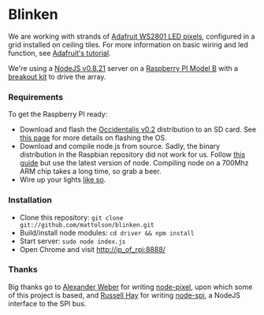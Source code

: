 # Blinken

We are working with strands of [Adafruit WS2801 LED pixels](https://www.adafruit.com/products/322), configured in a grid installed
on ceiling tiles. For more information on basic wiring and led function, see [Adafruit's tutorial](http://learn.adafruit.com/12mm-led-pixels/).

We're using a [NodeJS v0.8.21](https://github.com/joyent/node) server on a [Raspberry PI Model B](http://www.raspberrypi.org/) with a 
[breakout kit](http://adafruit.com/products/914) to drive the array.

### Requirements

To get the Raspberry PI ready:

* Download and flash the [Occidentalis v0.2](http://learn.adafruit.com/adafruit-raspberry-pi-educational-linux-distro/occidentalis-v0-dot-2) distribution
to an SD card. See [this page](http://elinux.org/RPi_Easy_SD_Card_Setup) for more details on flashing the OS.
* Download and compile node.js from source. Sadly, the binary distribution in the Raspbian repository did not work for us. Follow 
[this guide](https://gist.github.com/3301813) but use the latest version of node. Compiling node on a 700Mhz ARM chip takes a long time, so grab a beer.
* Wire up your lights [like so](http://learn.adafruit.com/light-painting-with-raspberry-pi/hardware).

### Installation

* Clone this repository: `git clone git://github.com/mattolson/blinken.git`
* Build/install node modules: `cd driver && npm install`
* Start server: `sudo node index.js`
* Open Chrome and visit [http://ip_of_rpi:8888/](http://ip_of_rpi:8888/)

### Thanks

Big thanks go to [Alexander Weber](https://github.com/tinkerlog) for writing [node-pixel](https://github.com/tinkerlog/node-pixel), upon which 
some of this project is based, and [Russell Hay](https://github.com/RussTheAerialist) for writing [node-spi](https://github.com/RussTheAerialist/node-spi),
a NodeJS interface to the SPI bus.
